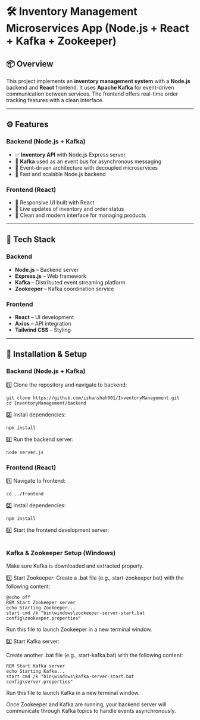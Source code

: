 # 🛠️ Inventory Management Microservices App (Node.js + React + Kafka + Zookeeper)

## 📦 Overview
This project implements an **inventory management system** with a **Node.js** backend and **React** frontend. It uses **Apache Kafka** for event-driven communication between services. The frontend offers real-time order tracking features with a clean interface.

---

## ⚙️ Features

### Backend (Node.js + Kafka)
- ✅ **Inventory API** with Node.js Express server  
- 🧠 **Kafka** used as an event bus for asynchronous messaging  
- 🔄 Event-driven architecture with decoupled microservices  
- 🚀 Fast and scalable Node.js backend  

### Frontend (React)
- 🎯 Responsive UI built with React  
- 🔄 Live updates of inventory and order status  
- 🧼 Clean and modern interface for managing products  

---

## 🧰 Tech Stack

### Backend
- **Node.js** – Backend server  
- **Express.js** – Web framework  
- **Kafka** – Distributed event streaming platform  
- **Zookeeper** – Kafka coordination service  

### Frontend
- **React** – UI development  
- **Axios** – API integration  
- **Tailwind CSS** – Styling  

---

## 🚀 Installation & Setup

### Backend (Node.js + Kafka)

1️⃣ Clone the repository and navigate to backend:
```
git clone https://github.com/ishanshah001/InventoryManagement.git
cd InventoryManagement/backend
```

2️⃣ Install dependencies:
```
npm install
```

3️⃣ Run the backend server:
```
node server.js
```

### Frontend (React)
1️⃣ Navigate to frontend:
```
cd ../frontend
```

2️⃣ Install dependencies:
```
npm install
```

3️⃣ Start the frontend development server:
```npm run dev
```

### Kafka & Zookeeper Setup (Windows)
Make sure Kafka is downloaded and extracted properly.

1️⃣ Start Zookeeper:
Create a .bat file (e.g., start-zookeeper.bat) with the following content:
```
@echo off
REM Start Zookeeper server
echo Starting Zookeeper...
start cmd /k "bin\windows\zookeeper-server-start.bat config\zookeeper.properties"
```
Run this file to launch Zookeeper in a new terminal window.

2️⃣ Start Kafka server:

Create another .bat file (e.g., start-kafka.bat) with the following content:
```
REM Start Kafka server
echo Starting Kafka...
start cmd /k "bin\windows\kafka-server-start.bat config\server.properties"
```
Run this file to launch Kafka in a new terminal window.

Once Zookeeper and Kafka are running, your backend server will communicate through Kafka topics to handle events asynchronously.
